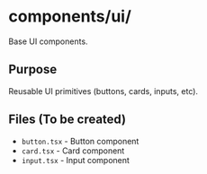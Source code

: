 # components/ui/

Base UI components.

## Purpose

Reusable UI primitives (buttons, cards, inputs, etc).

## Files (To be created)

- `button.tsx` - Button component
- `card.tsx` - Card component
- `input.tsx` - Input component
